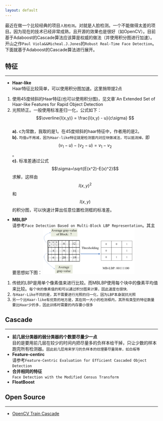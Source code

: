 ```yaml
---
layout: default
---
```


最近在做一个比较经典的项目`人脸检测`。对就是人脸检测。一个不能做得太差的项目。因为现在的技术已经非常成熟，且开源的效果也是很好（如OpenCV）。目前基于Adaboost的Cascade算法应该算是权威的做法（并使用积分图进行加速）。开山之作`Paul Viola&&Micheal.J.Jones`的`Robust Real-Time Face Detection`。下面就基于Adaboost的Cascade算法进行展开。    

__特征__
---------    
---  
*  __Haar-like__    
Haar特征比较简单，可以使用积分图加速。这里捎带提2点    
1.  使用45度倾斜的Haar特征(也可以使用积分图)，见文章`An Extended Set of Haar-like Features for Rapid Object Detection
2.  光照矫正。一般使用标准差归一化，公式如下：    
$$\overline{I(x,y)} = \frac{I(x,y) - u}{c\sigma} $$    
__a).__  c为常数，我取的是1。在45度倾斜的haar特征中，作者用的是2。      
__b).__  `均值u不用减，因为Haar-like特征就是检测窗内对应块做减法，可以抵消掉。`即$$(v_1-u)-(v_2-u)=v_1-v_2$$。    
__c).__  标准差通过公式$$\sigma=\sqrt{E(x^2)-E(x)^2}$$求解，这样由$$I(x,y)^2$$和$$I(x,y)$$的积分图，可以快速计算出任意位置检测框的标准差。    
*  __MBLBP__   
请参考`Face Detection Based on Multi-Block LBP Representation`。其主要思想如下图：
![MBLBP](./img/mblbp.png)      
1.  传统的LBP是用单个像素值来进行比较。而MBLBP使用每个块中的像素平均值来比较。`每个块的像素值的和可以通过积分图来计算，因此速度也很快`.     
2.  `与Haar-Like不同的是，其不需要进行光照的归一化，因为LBP本身就抗光照`
3.  `另一个比Haar-like有优势的地方是，其在同一大小的检测框内，其所有类型的特征数量要比Haar少的多，因此训练时需要的内存要小很多`


__Cascade__
---------    
---    
*  __前几层分类器的弱分类器的个数要尽量少一点__    
目的是要用前几层在较少的时间内把尽量多的负样本给干掉，只让少数的样本跑完所有检测器。`因此前几层用来学习的负样本的纹理要尽量简单，如白板等`
*  __Feature-centirc__     
请参考`Feature-Centric Evaluation for Efficient Cascaded Object Detection`    
*  __合并相同的特征__    
`Face Detection with the Modified Census Transform`    
*  __FloatBoost__    


__Open Source__    
--------    
---    
* [OpenCV Train Cascade](./opencv)


